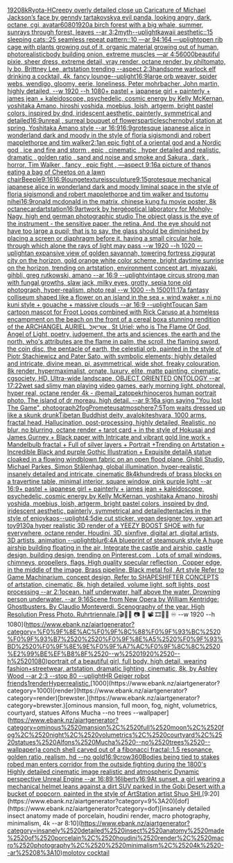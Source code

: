 [1920](https://www.ebank.nz/aiartgenerator?category=1920)[8k](https://www.ebank.nz/aiartgenerator?category=8k)[Ryota-H](https://www.ebank.nz/aiartgenerator?category=Ryota-H)[Creepy overly detailed close up Caricature of Michael Jackson’s face by genndy tartakovsky](https://www.ebank.nz/aiartgenerator?category=Creepy%2520overly%2520detailed%2520close%2520up%2520Caricature%2520of%2520Michael%2520Jackson%E2%80%99s%2520face%2520by%2520genndy%2520tartakovsky)[a evil panda, looking angry, dark, octane, cgi, avatar](https://www.ebank.nz/aiartgenerator?category=a%2520evil%2520panda%2C%2520looking%2520angry%2C%2520dark%2C%2520octane%2C%2520cgi%2C%2520avatar)[6080](https://www.ebank.nz/aiartgenerator?category=6080)[1920](https://www.ebank.nz/aiartgenerator?category=1920)[a birch forest with a big whale, summer, sunrays through forest, leaves --ar 3:2](https://www.ebank.nz/aiartgenerator?category=a%2520birch%2520forest%2520with%2520a%2520big%2520whale%2C%2520summer%2C%2520sunrays%2520through%2520forest%2C%2520leaves%2520--ar%25203%3A2)[myth](https://www.ebank.nz/aiartgenerator?category=myth)[--uplight](https://www.ebank.nz/aiartgenerator?category=--uplight)[kawaii aesthetic::15 sleeping cats::25 seamless repeat pattern::10  —ar 94:164 —uplight](https://www.ebank.nz/aiartgenerator?category=kawaii%2520aesthetic%3A%3A15%2520sleeping%2520cats%3A%3A25%2520seamless%2520repeat%2520pattern%3A%3A10%2520%2520%E2%80%94ar%252094%3A164%2520%E2%80%94uplight)[open rib cage with plants growing out of it, organic material growing out of human, photorealistic](https://www.ebank.nz/aiartgenerator?category=open%2520rib%2520cage%2520with%2520plants%2520growing%2520out%2520of%2520it%2C%2520organic%2520material%2520growing%2520out%2520of%2520human%2C%2520photorealistic)[body building onion, extreme muscles —ar 4:5](https://www.ebank.nz/aiartgenerator?category=body%2520building%2520onion%2C%2520extreme%2520muscles%2520%E2%80%94ar%25204%3A5)[6000](https://www.ebank.nz/aiartgenerator?category=6000)[beautiful pixie, sheer dress, extreme detail, vray render, octane render, by philtomato,  ly bo, Brittney Lee, artstation trending --aspect 2:3](https://www.ebank.nz/aiartgenerator?category=beautiful%2520pixie%2C%2520sheer%2520dress%2C%2520extreme%2520detail%2C%2520vray%2520render%2C%2520octane%2520render%2C%2520by%2520philtomato%2C%2520%2520ly%2520bo%2C%2520Brittney%2520Lee%2C%2520artstation%2520trending%2520--aspect%25202%3A3)[handsome warlock elf drinking a cocktail, 4k, fancy lounge](https://www.ebank.nz/aiartgenerator?category=handsome%2520warlock%2520elf%2520drinking%2520a%2520cocktail%2C%25204k%2C%2520fancy%2520lounge)[--uplight](https://www.ebank.nz/aiartgenerator?category=--uplight)[16:9](https://www.ebank.nz/aiartgenerator?category=16%3A9)[large orb weaver, spider webs, wendigo, gloomy, eerie, loneliness, Peter mohrbacher, John martin, highly detailed, --w 1920 --h 1080](https://www.ebank.nz/aiartgenerator?category=large%2520orb%2520weaver%2C%2520spider%2520webs%2C%2520wendigo%2C%2520gloomy%2C%2520eerie%2C%2520loneliness%2C%2520Peter%2520mohrbacher%2C%2520John%2520martin%2C%2520highly%2520detailed%2C%2520--w%25201920%2520--h%25201080)[+ pastel + japanese girl + painterly + james jean + kaleidoscope, psychedelic, cosmic energy by Kelly McKernan, yoshitaka Amano, hiroshi yoshida, moebius, loish, artgerm, bright pastel colors, inspired by dnd, iridescent aesthetic, painterly, symmetrical and detailed](https://www.ebank.nz/aiartgenerator?category=%2B%2520pastel%2520%2B%2520japanese%2520girl%2520%2B%2520painterly%2520%2B%2520james%2520jean%2520%2B%2520kaleidoscope%2C%2520psychedelic%2C%2520cosmic%2520energy%2520by%2520Kelly%2520McKernan%2C%2520yoshitaka%2520Amano%2C%2520hiroshi%2520yoshida%2C%2520moebius%2C%2520loish%2C%2520artgerm%2C%2520bright%2520pastel%2520colors%2C%2520inspired%2520by%2520dnd%2C%2520iridescent%2520aesthetic%2C%2520painterly%2C%2520symmetrical%2520and%2520detailed)[16:9](https://www.ebank.nz/aiartgenerator?category=16%3A9)[unreal , surreal bouquet of flowers](https://www.ebank.nz/aiartgenerator?category=unreal%2520%2C%2520surreal%2520bouquet%2520of%2520flowers)[particles](https://www.ebank.nz/aiartgenerator?category=particles)[chernobyl station at spring, Yoshitaka Amano style --ar 16:9](https://www.ebank.nz/aiartgenerator?category=chernobyl%2520station%2520at%2520spring%2C%2520Yoshitaka%2520Amano%2520style%2520--ar%252016%3A9)[16:9](https://www.ebank.nz/aiartgenerator?category=16%3A9)[grotesque japanese alice in wonderland dark and moody in the style of floria sigismondi and robert mapplethorpe and tim walker](https://www.ebank.nz/aiartgenerator?category=grotesque%2520japanese%2520alice%2520in%2520wonderland%2520dark%2520and%2520moody%2520in%2520the%2520style%2520of%2520floria%2520sigismondi%2520and%2520robert%2520mapplethorpe%2520and%2520tim%2520walker)[2:1](https://www.ebank.nz/aiartgenerator?category=2%3A1)[an epic fight of a oriental god and a Nordic god , ice and fire and storm , epic , cinematic , hyper detailed and realistic, dramatic , golden ratio , sand and noise and smoke and Sakura , dark , horror, Tim Walker , fancy , epic fight , —aspect 9:16](https://www.ebank.nz/aiartgenerator?category=an%2520epic%2520fight%2520of%2520a%2520oriental%2520god%2520and%2520a%2520Nordic%2520god%2520%2C%2520ice%2520and%2520fire%2520and%2520storm%2520%2C%2520epic%2520%2C%2520cinematic%2520%2C%2520hyper%2520detailed%2520and%2520realistic%2C%2520dramatic%2520%2C%2520golden%2520ratio%2520%2C%2520sand%2520and%2520noise%2520and%2520smoke%2520and%2520Sakura%2520%2C%2520dark%2520%2C%2520horror%2C%2520Tim%2520Walker%2520%2C%2520fancy%2520%2C%2520epic%2520fight%2520%2C%2520%E2%80%94aspect%25209%3A16)[a picture of thanos eating a bag of Cheetos on a lawn chair](https://www.ebank.nz/aiartgenerator?category=a%2520picture%2520of%2520thanos%2520eating%2520a%2520bag%2520of%2520Cheetos%2520on%2520a%2520lawn%2520chair)[Beeple](https://www.ebank.nz/aiartgenerator?category=Beeple)[9:16](https://www.ebank.nz/aiartgenerator?category=9%3A16)[16:9](https://www.ebank.nz/aiartgenerator?category=16%3A9)[lounge](https://www.ebank.nz/aiartgenerator?category=lounge)[texture](https://www.ebank.nz/aiartgenerator?category=texture)[is](https://www.ebank.nz/aiartgenerator?category=is)[sculpture](https://www.ebank.nz/aiartgenerator?category=sculpture)[9:15](https://www.ebank.nz/aiartgenerator?category=9%3A15)[grotesque mechanical japanese alice in wonderland dark and moody liminal space in the style of floria sigismondi and robert mapplethorpe and tim walker and tsutomu nihei](https://www.ebank.nz/aiartgenerator?category=grotesque%2520mechanical%2520japanese%2520alice%2520in%2520wonderland%2520dark%2520and%2520moody%2520liminal%2520space%2520in%2520the%2520style%2520of%2520floria%2520sigismondi%2520and%2520robert%2520mapplethorpe%2520and%2520tim%2520walker%2520and%2520tsutomu%2520nihei)[16:9](https://www.ebank.nz/aiartgenerator?category=16%3A9)[ronald mcdonald in the matrix, chinese kung fu movie poster, 8k octane](https://www.ebank.nz/aiartgenerator?category=ronald%2520mcdonald%2520in%2520the%2520matrix%2C%2520chinese%2520kung%2520fu%2520movie%2520poster%2C%25208k%2520octane)[card](https://www.ebank.nz/aiartgenerator?category=card)[artstation](https://www.ebank.nz/aiartgenerator?category=artstation)[16:9](https://www.ebank.nz/aiartgenerator?category=16%3A9)[artwork by hergé](https://www.ebank.nz/aiartgenerator?category=artwork%2520by%2520herg%C3%A9)[optical laboratory for Moholy-Nagy, high end german photographic studio The object glass is the eye of the instrument - the sensitive paper, the retina.  And, the eye should not have too large a pupil; that is to say, the glass should be diminished by placing a screen or diaphragm before it, having a small circular hole, through which alone the rays of light may pass  --w 1920 --h 1020 --uplight](https://www.ebank.nz/aiartgenerator?category=optical%2520laboratory%2520for%2520Moholy-Nagy%2C%2520high%2520end%2520german%2520photographic%2520studio%2520The%2520object%2520glass%2520is%2520the%2520eye%2520of%2520the%2520instrument%2520-%2520the%2520sensitive%2520paper%2C%2520the%2520retina.%2520%2520And%2C%2520the%2520eye%2520should%2520not%2520have%2520too%2520large%2520a%2520pupil%3B%2520that%2520is%2520to%2520say%2C%2520the%2520glass%2520should%2520be%2520diminished%2520by%2520placing%2520a%2520screen%2520or%2520diaphragm%2520before%2520it%2C%2520having%2520a%2520small%2520circular%2520hole%2C%2520through%2520which%2520alone%2520the%2520rays%2520of%2520light%2520may%2520pass%2520%2520--w%25201920%2520--h%25201020%2520--uplight)[an expansive view of golden savannah, towering fortress ziggurat city on the horizon, gold orange white color scheme, bright daytime sunrise on the horizon, trending on artstation, environment concept art, miyazaki, gihbli, greg rutkowski, amano --ar 16:9 --uplight](https://www.ebank.nz/aiartgenerator?category=an%2520expansive%2520view%2520of%2520golden%2520savannah%2C%2520towering%2520fortress%2520ziggurat%2520city%2520on%2520the%2520horizon%2C%2520gold%2520orange%2520white%2520color%2520scheme%2C%2520bright%2520daytime%2520sunrise%2520on%2520the%2520horizon%2C%2520trending%2520on%2520artstation%2C%2520environment%2520concept%2520art%2C%2520miyazaki%2C%2520gihbli%2C%2520greg%2520rutkowski%2C%2520amano%2520--ar%252016%3A9%2520--uplight)[vintage circus strong man with fungal growths, slaw jack, milky eyes, grotty, sepia tone old photograph, hyper-realism, photo real --w 1000 --h 1500](https://www.ebank.nz/aiartgenerator?category=vintage%2520circus%2520strong%2520man%2520with%2520fungal%2520growths%2C%2520slaw%2520jack%2C%2520milky%2520eyes%2C%2520grotty%2C%2520sepia%2520tone%2520old%2520photograph%2C%2520hyper-realism%2C%2520photo%2520real%2520--w%25201000%2520--h%25201500)[11:17](https://www.ebank.nz/aiartgenerator?category=11%3A17)[a fantasy colliseum shaped like a flower on an island in the sea + wind waker + ni no kuni style + gouache + massive clouds --ar 16:9 --uplight](https://www.ebank.nz/aiartgenerator?category=a%2520fantasy%2520colliseum%2520shaped%2520like%2520a%2520flower%2520on%2520an%2520island%2520in%2520the%2520sea%2520%2B%2520wind%2520waker%2520%2B%2520ni%2520no%2520kuni%2520style%2520%2B%2520gouache%2520%2B%2520massive%2520clouds%2520--ar%252016%3A9%2520--uplight)[Toucan Sam cartoon mascot for Froot Loops combined with Rick Caruso at a homeless encampment on the beach on the front of a cereal box](https://www.ebank.nz/aiartgenerator?category=Toucan%2520Sam%2520cartoon%2520mascot%2520for%2520Froot%2520Loops%2520combined%2520with%2520Rick%2520Caruso%2520at%2520a%2520homeless%2520encampment%2520on%2520the%2520beach%2520on%2520the%2520front%2520of%2520a%2520cereal%2520box)[a  stunning rendition of the ARCHANGEL AURIEL, אוּרִיאֵל , St Uriel; who is The Flame Of God, Angel of Light, poetry, judgement, the arts and sciences, the earth and the north, who's attributes are the flame in palm, the scroll, the flaming sword, the coin disc, the pentacle of earth, the celestial orb, painted in the style of Piotr Stachiewicz and Pater Sato, with symbolic elements; highly detailed and intricate, divine mean, pi, asymmetrical, wide shot, freaky colouration, 8k render, hypermaximalist, ornate, luxury, elite, matte painting, cinematic, cgsociety, HD, Ultra-wide landscape, OBJECT ORIENTED ONTOLOGY --ar 17:22](https://www.ebank.nz/aiartgenerator?category=a%2520%2520stunning%2520rendition%2520of%2520the%2520ARCHANGEL%2520AURIEL%2C%2520%D7%90%D7%95%D6%BC%D7%A8%D6%B4%D7%99%D7%90%D6%B5%D7%9C%2520%2C%2520St%2520Uriel%3B%2520who%2520is%2520The%2520Flame%2520Of%2520God%2C%2520Angel%2520of%2520Light%2C%2520poetry%2C%2520judgement%2C%2520the%2520arts%2520and%2520sciences%2C%2520the%2520earth%2520and%2520the%2520north%2C%2520who%27s%2520attributes%2520are%2520the%2520flame%2520in%2520palm%2C%2520the%2520scroll%2C%2520the%2520flaming%2520sword%2C%2520the%2520coin%2520disc%2C%2520the%2520pentacle%2520of%2520earth%2C%2520the%2520celestial%2520orb%2C%2520painted%2520in%2520the%2520style%2520of%2520Piotr%2520Stachiewicz%2520and%2520Pater%2520Sato%2C%2520with%2520symbolic%2520elements%3B%2520highly%2520detailed%2520and%2520intricate%2C%2520divine%2520mean%2C%2520pi%2C%2520asymmetrical%2C%2520wide%2520shot%2C%2520freaky%2520colouration%2C%25208k%2520render%2C%2520hypermaximalist%2C%2520ornate%2C%2520luxury%2C%2520elite%2C%2520matte%2520painting%2C%2520cinematic%2C%2520cgsociety%2C%2520HD%2C%2520Ultra-wide%2520landscape%2C%2520OBJECT%2520ORIENTED%2520ONTOLOGY%2520--ar%252017%3A22)[wet sad slimy man playing video games, early morning light, photoreal, hyper real, octane render 4k - @email_zatopek](https://www.ebank.nz/aiartgenerator?category=wet%2520sad%2520slimy%2520man%2520playing%2520video%2520games%2C%2520early%2520morning%2520light%2C%2520photoreal%2C%2520hyper%2520real%2C%2520octane%2520render%25204k%2520-%2520%40email_zatopek)[rhinoceros human portrait photo. The island of dr moreau. high detail. --ar 9:16](https://www.ebank.nz/aiartgenerator?category=rhinoceros%2520human%2520portrait%2520photo.%2520The%2520island%2520of%2520dr%2520moreau.%2520high%2520detail.%2520--ar%25209%3A16)[a sign saying "You lost The Game", photograph](https://www.ebank.nz/aiartgenerator?category=a%2520sign%2520saying%2520%22You%2520lost%2520The%2520Game%22%2C%2520photograph)[2](https://www.ebank.nz/aiartgenerator?category=2)[fog](https://www.ebank.nz/aiartgenerator?category=fog)[Prometeus](https://www.ebank.nz/aiartgenerator?category=Prometeus)[atmosphere](https://www.ebank.nz/aiartgenerator?category=atmosphere)[7:5](https://www.ebank.nz/aiartgenerator?category=7%3A5)[Tom waits dressed up like a skunk drunk](https://www.ebank.nz/aiartgenerator?category=Tom%2520waits%2520dressed%2520up%2520like%2520a%2520skunk%2520drunk)[Tibetan Buddhist deity, avalokiteshvara, 1000 arms, fractal head, Hallucination, post-processing, highly detailed, Realistic, no blur, no blurring, octane render + tarot card + in the style of Hokusai and James Gurney + Black paper with Intricate and vibrant gold line work + Mandelbulb fractal + Full of silver layers + Portrait +Trending on Artstation + Incredible Black and purple Gothic Illustration + Exquisite detail](https://www.ebank.nz/aiartgenerator?category=Tibetan%2520Buddhist%2520deity%2C%2520avalokiteshvara%2C%25201000%2520arms%2C%2520fractal%2520head%2C%2520Hallucination%2C%2520post-processing%2C%2520highly%2520detailed%2C%2520Realistic%2C%2520no%2520blur%2C%2520no%2520blurring%2C%2520octane%2520render%2520%2B%2520tarot%2520card%2520%2B%2520in%2520the%2520style%2520of%2520Hokusai%2520and%2520James%2520Gurney%2520%2B%2520Black%2520paper%2520with%2520Intricate%2520and%2520vibrant%2520gold%2520line%2520work%2520%2B%2520Mandelbulb%2520fractal%2520%2B%2520Full%2520of%2520silver%2520layers%2520%2B%2520Portrait%2520%2BTrending%2520on%2520Artstation%2520%2B%2520Incredible%2520Black%2520and%2520purple%2520Gothic%2520Illustration%2520%2B%2520Exquisite%2520detail)[A statue cloaked in a flowing windblown fabric on an open flood plane, Ghibli Studio, Michael Parkes, Simon Stålenhag, global illumination, hyper-realistic, insanely detailed and intricate, cinematic 8k](https://www.ebank.nz/aiartgenerator?category=A%2520statue%2520cloaked%2520in%2520a%2520flowing%2520windblown%2520fabric%2520on%2520an%2520open%2520flood%2520plane%2C%2520Ghibli%2520Studio%2C%2520Michael%2520Parkes%2C%2520Simon%2520St%C3%A5lenhag%2C%2520global%2520illumination%2C%2520hyper-realistic%2C%2520insanely%2520detailed%2520and%2520intricate%2C%2520cinematic%25208k)[4k](https://www.ebank.nz/aiartgenerator?category=4k)[hundreds of brass blocks on a travertine table, minimal interior, square window, pink purple light --ar 16:9](https://www.ebank.nz/aiartgenerator?category=hundreds%2520of%2520brass%2520blocks%2520on%2520a%2520travertine%2520table%2C%2520minimal%2520interior%2C%2520square%2520window%2C%2520pink%2520purple%2520light%2520--ar%252016%3A9)[+ pastel + japanese girl + painterly + james jean + kaleidoscope, psychedelic, cosmic energy by Kelly McKernan, yoshitaka Amano, hiroshi yoshida, moebius, loish, artgerm, bright pastel colors, inspired by dnd, iridescent aesthetic, painterly, symmetrical and detailed](https://www.ebank.nz/aiartgenerator?category=%2B%2520pastel%2520%2B%2520japanese%2520girl%2520%2B%2520painterly%2520%2B%2520james%2520jean%2520%2B%2520kaleidoscope%2C%2520psychedelic%2C%2520cosmic%2520energy%2520by%2520Kelly%2520McKernan%2C%2520yoshitaka%2520Amano%2C%2520hiroshi%2520yoshida%2C%2520moebius%2C%2520loish%2C%2520artgerm%2C%2520bright%2520pastel%2520colors%2C%2520inspired%2520by%2520dnd%2C%2520iridescent%2520aesthetic%2C%2520painterly%2C%2520symmetrical%2520and%2520detailed)[tentacles in the style of enjoykaos](https://www.ebank.nz/aiartgenerator?category=tentacles%2520in%2520the%2520style%2520of%2520enjoykaos)[--uplight](https://www.ebank.nz/aiartgenerator?category=--uplight)[4:5](https://www.ebank.nz/aiartgenerator?category=4%3A5)[die cut sticker, vegan designer toy, vegan art toy](https://www.ebank.nz/aiartgenerator?category=die%2520cut%2520sticker%2C%2520vegan%2520designer%2520toy%2C%2520vegan%2520art%2520toy)[9130](https://www.ebank.nz/aiartgenerator?category=9130)[a hyper realistic 3D render of a YEEZY BOOST SHOE with fur everywhere, octane render, Houdini, 3D, sixnfive, digital art, digital artists, 3D artists, animation --uplight](https://www.ebank.nz/aiartgenerator?category=a%2520hyper%2520realistic%25203D%2520render%2520of%2520a%2520YEEZY%2520BOOST%2520SHOE%2520with%2520fur%2520everywhere%2C%2520octane%2520render%2C%2520Houdini%2C%25203D%2C%2520sixnfive%2C%2520digital%2520art%2C%2520digital%2520artists%2C%25203D%2520artists%2C%2520animation%2520--uplight)[blur](https://www.ebank.nz/aiartgenerator?category=blur)[6:4](https://www.ebank.nz/aiartgenerator?category=6%3A4)[A blueprint of steampunk style A huge airship building floating in the air, Integrate the castle and airship, castle design, building design,  trending on Pinterest.com , Lots of small windows, chimneys, propellers, flags, High quality specular reflection ,  Copper  edge, in the middle of the image, Brass pipeline,  Black metal foil,  Art style Refer to Game Machinarium.  concept design, Refer to SHAPESHIFTER CONCEPTS  of artstation, cinematic,  8k, high detailed,  volume light,  soft lights,  post processing    --ar 2:1](https://www.ebank.nz/aiartgenerator?category=A%2520blueprint%2520of%2520steampunk%2520style%2520A%2520huge%2520airship%2520building%2520floating%2520in%2520the%2520air%2C%2520Integrate%2520the%2520castle%2520and%2520airship%2C%2520castle%2520design%2C%2520building%2520design%2C%2520%2520trending%2520on%2520Pinterest.com%2520%2C%2520Lots%2520of%2520small%2520windows%2C%2520chimneys%2C%2520propellers%2C%2520flags%2C%2520High%2520quality%2520specular%2520reflection%2520%2C%2520%2520Copper%2520%2520edge%2C%2520in%2520the%2520middle%2520of%2520the%2520image%2C%2520Brass%2520pipeline%2C%2520%2520Black%2520metal%2520foil%2C%2520%2520Art%2520style%2520Refer%2520to%2520Game%2520Machinarium.%2520%2520concept%2520design%2C%2520Refer%2520to%2520SHAPESHIFTER%2520CONCEPTS%2520%2520of%2520artstation%2C%2520cinematic%2C%2520%25208k%2C%2520high%2520detailed%2C%2520%2520volume%2520light%2C%2520%2520soft%2520lights%2C%2520%2520post%2520processing%2520%2520%2520%2520--ar%25202%3A1)[ocean. half underwater, half above the water. Drowning person underwater. --ar 9:16](https://www.ebank.nz/aiartgenerator?category=ocean.%2520half%2520underwater%2C%2520half%2520above%2520the%2520water.%2520Drowning%2520person%2520underwater.%2520--ar%25209%3A16)[Scene from New Opera by William Kentridge: Ghostbusters. By Claudio Monteverdi. Scenography of the year.  High Resolution Press Photo. Ruhrtriennale.](https://www.ebank.nz/aiartgenerator?category=Scene%2520from%2520New%2520Opera%2520by%2520William%2520Kentridge%3A%2520Ghostbusters.%2520By%2520Claudio%2520Monteverdi.%2520Scenography%2520of%2520the%2520year.%2520%2520High%2520Resolution%2520Press%2520Photo.%2520Ruhrtriennale.)[🎬🌈📼 📷  🎥 📽 🎞🧬🌌 ♾️ --w 1920 --h 1080](https://www.ebank.nz/aiartgenerator?category=%F0%9F%8E%AC%F0%9F%8C%88%F0%9F%93%BC%2520%F0%9F%93%B7%2520%2520%F0%9F%8E%A5%2520%F0%9F%93%BD%2520%F0%9F%8E%9E%F0%9F%A7%AC%F0%9F%8C%8C%2520%E2%99%BE%EF%B8%8F%2520--w%25201920%2520--h%25201080)[portrait of a beautiful girl, full body, high detail, wearing fashion+streetwear, artstation, dramatic lighting, cinematic, 8k, by Ashley Wood --ar 2:3 --stop 80 --uplight](https://www.ebank.nz/aiartgenerator?category=portrait%2520of%2520a%2520beautiful%2520girl%2C%2520full%2520body%2C%2520high%2520detail%2C%2520wearing%2520fashion%2Bstreetwear%2C%2520artstation%2C%2520dramatic%2520lighting%2C%2520cinematic%2C%25208k%2C%2520by%2520Ashley%2520Wood%2520--ar%25202%3A3%2520--stop%252080%2520--uplight)[HR Geiger robot friends](https://www.ebank.nz/aiartgenerator?category=HR%2520Geiger%2520robot%2520friends)[1](https://www.ebank.nz/aiartgenerator?category=1)[render](https://www.ebank.nz/aiartgenerator?category=render)[Hyperrealistic.](https://www.ebank.nz/aiartgenerator?category=Hyperrealistic.)[1000](https://www.ebank.nz/aiartgenerator?category=1000)[render](https://www.ebank.nz/aiartgenerator?category=render)[brewster.](https://www.ebank.nz/aiartgenerator?category=brewster.)[ominous mansion, full moon, fog, night, volumetrics, courtyard, statues Alfons Mucha --no trees --wallpaper](https://www.ebank.nz/aiartgenerator?category=ominous%2520mansion%2C%2520full%2520moon%2C%2520fog%2C%2520night%2C%2520volumetrics%2C%2520courtyard%2C%2520statues%2520Alfons%2520Mucha%2520--no%2520trees%2520--wallpaper)[a conch shell carved out of a fibonacci fractal::1.5 resonance, golden ratio, realism, hd --no gold](https://www.ebank.nz/aiartgenerator?category=a%2520conch%2520shell%2520carved%2520out%2520of%2520a%2520fibonacci%2520fractal%3A%3A1.5%2520resonance%2C%2520golden%2520ratio%2C%2520realism%2C%2520hd%2520--no%2520gold)[16:9](https://www.ebank.nz/aiartgenerator?category=16%3A9)[crow](https://www.ebank.nz/aiartgenerator?category=crow)[360](https://www.ebank.nz/aiartgenerator?category=360)[](https://www.ebank.nz/aiartgenerator?category=)[Bodies being tied to stakes robed man enters corridor from the outside fighting during the 1800's Highly detailed cinematic image realistic and atmospheric Dynamic perspective Unreal Engine --ar 16:8](https://www.ebank.nz/aiartgenerator?category=Bodies%2520being%2520tied%2520to%2520stakes%2520robed%2520man%2520enters%2520corridor%2520from%2520the%2520outside%2520fighting%2520during%2520the%25201800%27s%2520Highly%2520detailed%2520cinematic%2520image%2520realistic%2520and%2520atmospheric%2520Dynamic%2520perspective%2520Unreal%2520Engine%2520--ar%252016%3A8)[9:16](https://www.ebank.nz/aiartgenerator?category=9%3A16)[liberty](https://www.ebank.nz/aiartgenerator?category=liberty)[16:9](https://www.ebank.nz/aiartgenerator?category=16%3A9)[At sunset, a girl wearing a mechanical helmet leans against a dirt SUV parked in the Gobi Desert with a bucket of popcorn, painted in the style of ArtStation artist Shuo SHI.](https://www.ebank.nz/aiartgenerator?category=At%2520sunset%2C%2520a%2520girl%2520wearing%2520a%2520mechanical%2520helmet%2520leans%2520against%2520a%2520dirt%2520SUV%2520parked%2520in%2520the%2520Gobi%2520Desert%2520with%2520a%2520bucket%2520of%2520popcorn%2C%2520painted%2520in%2520the%2520style%2520of%2520ArtStation%2520artist%2520Shuo%2520SHI.)[9:20](https://www.ebank.nz/aiartgenerator?category=9%3A20)[dof](https://www.ebank.nz/aiartgenerator?category=dof)[insanely detailed insect anatomy made of porcelain, houdini render, macro photography,  minimalism, 4k --ar 8:10](https://www.ebank.nz/aiartgenerator?category=insanely%2520detailed%2520insect%2520anatomy%2520made%2520of%2520porcelain%2C%2520houdini%2520render%2C%2520macro%2520photography%2C%2520%2520minimalism%2C%25204k%2520--ar%25208%3A10)[molotov cocktail](https://www.ebank.nz/aiartgenerator?category=molotov%2520cocktail)